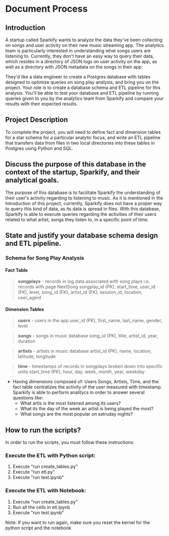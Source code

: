 # Document Process

## Introduction

A startup called Sparkify wants to analyze the data they've been collecting on songs and user activity on their new music streaming app. The analytics team is particularly interested in understanding what songs users are listening to. Currently, they don't have an easy way to query their data, which resides in a directory of JSON logs on user activity on the app, as well as a directory with JSON metadata on the songs in their app.

They'd like a data engineer to create a Postgres database with tables designed to optimize queries on song play analysis, and bring you on the project. Your role is to create a database schema and ETL pipeline for this analysis. You'll be able to test your database and ETL pipeline by running queries given to you by the analytics team from Sparkify and compare your results with their expected results.

## Project Description

To complete the project, you will need to define fact and dimension tables for a star schema for a particular analytic focus, and write an ETL pipeline that transfers data from files in two local directories into these tables in Postgres using Python and SQL. 

## Discuss the purpose of this database in the context of the startup, Sparkify, and their analytical goals.

The purpose of this database is to facilitate Sparkify the understanding of their user's activity regarding to listening to music. As it is mentioned in the Introduction of this project, currently, Sparkify does not have a proper way to query this kind of data, as its data is spread in files.
With this database, Sparkify is able to execute queries regarding the activities of their users related to what artist, songs they listen to, in a specific point of time.

## State and justify your database schema design and ETL pipeline.

### Schema for Song Play Analysis

#### Fact Table
> **songplays** - records in log data associated with song plays i.e. records with page NextSong
        songplay_id (PK), start_time, user_id (FK), level, song_id (FK), artist_id (FK), session_id, location, user_agent

#### Dimension Tables

> **users** - users in the app
        user_id (PK), first_name, last_name, gender, level

> **songs** - songs in music database
        song_id (PK), title, artist_id, year, duration

> **artists** - artists in music database
        artist_id (PK), name, location, latitude, longitude

> **time** - timestamps of records in songplays broken down into specific units
        start_time (PK), hour, day, week, month, year, weekday

* Having dimensions composed of: Users Songs, Artists, Time, and the fact table centralizes the activity of the user measured with timestamp. Sparkify is able to perform analitycs in order to answer several questions like:
    * What artis is the most listened among its users?
    * What its the day of the week an artist is being played the most?
    * What songs are the most popular on satruday nights?
    
## How to run the scripts?

In order to run the scripts, you must follow these instructions:
### Execute the ETL with Python script:
1. Execute "run create_tables.py"
2. Execute "run etl.py"
3. Execute "run test.ipynb"

### Execute the ETL with Notebook:
1. Execute "run create_tables.py"
2. Run all the cells in  etl.ipynb
3. Execute "run test.ipynb"

Note: If you want to run again, make sure you reset the kernel for the python script and the notebook


